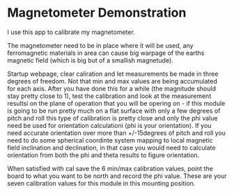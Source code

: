 # Magnetometer Demonstration

I use this app to calibrate my magnetometer.

The magnetometer need to be in place where it will be used,
any ferromagnetic materials in area can cause big warpage of
the earths magnetic field (which is big but of a smallish magnetude).

Startup webpage, clear caliration and let measurements be made in
three degrees of freedom. Not that min and max values are being
accumulated for each axis. After you have done this for a while
(the magnitude should stay pretty close to 1), test
the calibration and look at the measurement resultsi on the plane
of operation that you will be opering on - if this module
is going to be run pretty much on a flat surface with only a few
degrees of pitch and roll this type of calibration is pretty close
and only the phi value need be used for orientation calculationi
(phi is your orientation). 
If you need accurate orientation over more than +/-15degrees of
pitch and roll you need to do some spherical coordinte system mapping
to local magnetic field inclination and declination, in that case
you would need to calculate orientation from both the phi and theta
results to figure orientation. 

When satisfied with cal save the 6 min/max calibration values,
point the board to what you want to be north and record the
phi value. These are your seven calibration values for this
module in this mounting position.


